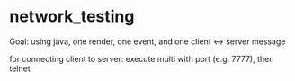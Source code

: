 # network_testing

Goal: using java, one render, one event, and one client <-> server message

for connecting client to server: execute multi with port (e.g. 7777), then telnet <localhost or ip> <port>
